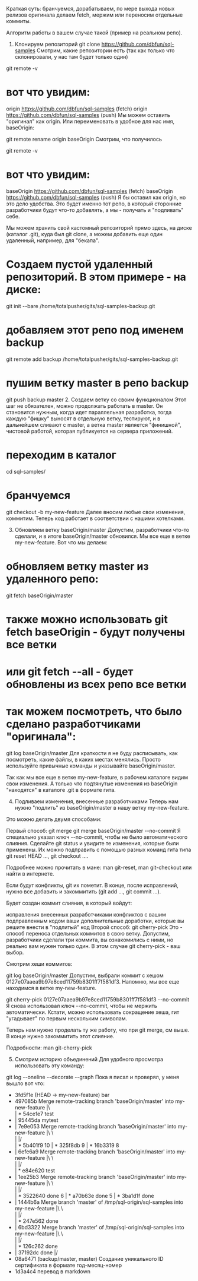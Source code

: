 Краткая суть: бранчуемся, дорабатываем, по мере выхода новых релизов оригинала делаем fetch, мержим или переносим отдельные коммиты.

Алгоритм работы в вашем случае такой (пример на реальном репо).

1. Клонируем репозиторий
git clone https://github.com/dbfun/sql-samples
Смотрим, какие репозитории есть (так как только что склонировали, у нас там будет только один)

git remote -v

# вот что увидим:
origin  https://github.com/dbfun/sql-samples (fetch)
origin  https://github.com/dbfun/sql-samples (push)
Мы можем оставить "оригинал" как origin. Или переименовать в удобное для нас имя, baseOrigin:

git remote rename origin baseOrigin
Смотрим, что получилось

git remote -v

# вот что увидим:
baseOrigin  https://github.com/dbfun/sql-samples (fetch)
baseOrigin  https://github.com/dbfun/sql-samples (push)
Я бы оставил как origin, но это дело удобства. Это будет именно тот репо, в который сторонние разработчики будут что-то добавлять, а мы - получать и "подливать" себе.

Мы можем хранить свой кастомный репозиторий прямо здесь, на диске (каталог .git), куда был git clone, а можем добавить еще один удаленный, например, для "бекапа".

# Создаем пустой удаленный репозиторий. В этом примере - на диске:
git init --bare /home/totalpusher/gits/sql-samples-backup.git
# добавляем этот репо под именем backup
git remote add backup /home/totalpusher/gits/sql-samples-backup.git
# пушим ветку master в репо backup
git push backup master
2. Создаем ветку со своим функционалом
Этот шаг не обязателен, можно продолжать работать в master. Он становится нужным, когда идет параллельная разработка, тогда каждую "фишку" выносят в отдельную ветку, тестируют, и в дальнейшем сливают с master, а ветка master является "финишной", чистовой работой, которая публикуется на сервера приложений.

# переходим в каталог
cd sql-samples/
# бранчуемся
git checkout -b my-new-feature
Далее вносим любые свои изменения, коммитим. Теперь код работает в соответствии с нашими хотелками.

3. Обновляем ветку baseOrigin/master
Допустим, разработчики что-то сделали, и в итоге baseOrigin/master обновился. Мы все еще в ветке my-new-feature. Вот что мы делаем:

# обновляем ветку master из удаленного репо:
git fetch baseOrigin/master
# также можно использовать git fetch baseOrigin - будут получены все ветки
# или git fetch --all - будет обновлены из всех репо все ветки
# так можем посмотреть, что было сделано разработчиками "оригинала":
git log baseOrigin/master
Для краткости я не буду расписывать, как посмотреть, какие файлы, в каких местах менялись. Просто используйте привычные команды и указывайте baseOrigin/master.

Так как мы все еще в ветке my-new-feature, в рабочем каталоге видим свои изменения. А только что подтянутые изменения из baseOrigin "находятся" в каталоге .git в формате гита.

4. Подливаем изменения, внесенные разработчиками
Теперь нам нужно "подлить" из baseOrigin/master в нашу ветку my-new-feature.

Это можно делать двумя способами:

Первый способ: git merge
git merge baseOrigin/master --no-commit
Я специально указал ключ --no-commit, чтобы не было автоматического слияния. Сделайте git status и увидите те изменения, которые были применены. Их можно подправить с помощью разных команд гита типа git reset HEAD ..., git checkout ....

Подробнее можно прочитать в мане: man git-reset, man git-checkout или найти в интернете.

Если будут конфликты, git их пометит. В конце, после исправлений, нужно все добавить и закоммитить (git add ..., git commit ...).

Будет создан коммит слияния, в который войдут:

исправления внесенных разработчиками конфликтов с вашим подправленным кодом
ваши дополнительные доработки, которые вы решите внести в "подлитый" код
Второй способ: git cherry-pick
Это - способ переноса отдельных коммитов в свою ветку. Допустим, разработчики сделали три коммита, вы ознакомились с ними, но реально вам нужен только один. В этом случае git cherry-pick - ваш выбор.

Смотрим хеши коммитов:

git log baseOrigin/master
Допустим, выбрали коммит с хешом 0127e07aaea9b97e8ced11759b8301ff7f581df3. Напомню, мы все еще находимся в ветке my-new-feature.

git cherry-pick 0127e07aaea9b97e8ced11759b8301ff7f581df3 --no-commit
Я снова использовал ключ --no-commit, чтобы не мержить автоматически. Кстати, можно использовать сокращение хеша, гит "угадывает" по первым нескольким символам.

Теперь нам нужно проделать ту же работу, что при git merge, см выше. В конце нужно закоммитить этот слияние.

Подробности: man git-cherry-pick

5. Смотрим историю объединений
Для удобного просмотра использовать эту команду:

git log --oneline --decorate --graph
Пока я писал и проверял, у меня вышло вот что:

* 3fd5f1e (HEAD -> my-new-feature) bar
*   497085b Merge remote-tracking branch 'baseOrigin/master' into my-new-feature
|\  
| * 54ce1e7 test
* | 95445da mytest
* |   7e9e053 Merge remote-tracking branch 'baseOrigin/master' into my-new-feature
|\ \  
| |/  
| * 5b401f9 10
| * 325f8db 9
| * 16b3319 8
* |   6efe6a9 Merge remote-tracking branch 'baseOrigin/master' into my-new-feature
|\ \  
| |/  
| * e84e620 test
* |   1ee25b3 Merge remote-tracking branch 'baseOrigin/master' into my-new-feature
|\ \  
| |/  
| * 3522640 done 6
| * a70b63e done 5
| * 3ba1d1f done
* |   1444b6a Merge branch 'master' of /tmp/sql-origin/sql-samples into my-new-feature
|\ \  
| |/  
| * 247e562 done
* |   6bd3322 Merge branch 'master' of /tmp/sql-origin/sql-samples into my-new-feature
|\ \  
| |/  
| * 126c262 done
* | 37192dc done
|/  
* 08a6471 (backup/master, master) Создание уникального ID сертификата в формате год-месяц-номер
* 1d3a4c4 перевод в markdown
